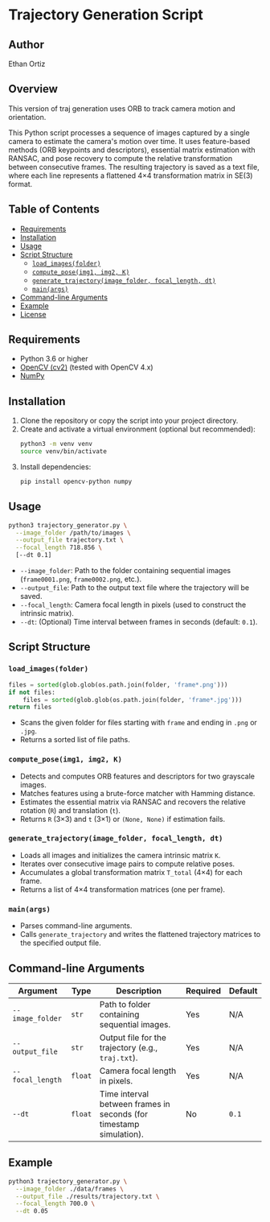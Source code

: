 # Trajectory Generation Script

## Author

Ethan Ortiz

## Overview

This version of traj generation uses ORB to track camera motion and orientation.

This Python script processes a sequence of images captured by a single camera to estimate the camera's motion over time. It uses feature-based methods (ORB keypoints and descriptors), essential matrix estimation with RANSAC, and pose recovery to compute the relative transformation between consecutive frames. The resulting trajectory is saved as a text file, where each line represents a flattened 4×4 transformation matrix in SE(3) format.

## Table of Contents

- [Requirements](#requirements)
- [Installation](#installation)
- [Usage](#usage)
- [Script Structure](#script-structure)
  - [`load_images(folder)`](#load_imagesfolder)
  - [`compute_pose(img1, img2, K)`](#computeposeimg1-img2-k)
  - [`generate_trajectory(image_folder, focal_length, dt)`](#generate_trajectoryimage_folder-focal_length-dt)
  - [`main(args)`](#mainargs)
- [Command-line Arguments](#command-line-arguments)
- [Example](#example)
- [License](#license)

## Requirements

- Python 3.6 or higher
- [OpenCV (cv2)](https://opencv.org/) (tested with OpenCV 4.x)
- [NumPy](https://numpy.org/)

## Installation

1. Clone the repository or copy the script into your project directory.
2. Create and activate a virtual environment (optional but recommended):
   ```bash
   python3 -m venv venv
   source venv/bin/activate
   ```
3. Install dependencies:
   ```bash
   pip install opencv-python numpy
   ```

## Usage

```bash
python3 trajectory_generator.py \
  --image_folder /path/to/images \
  --output_file trajectory.txt \
  --focal_length 718.856 \
  [--dt 0.1]
```

- `--image_folder`: Path to the folder containing sequential images (`frame0001.png`, `frame0002.png`, etc.).
- `--output_file`: Path to the output text file where the trajectory will be saved.
- `--focal_length`: Camera focal length in pixels (used to construct the intrinsic matrix).
- `--dt`: (Optional) Time interval between frames in seconds (default: `0.1`).

## Script Structure

### `load_images(folder)`

```python
files = sorted(glob.glob(os.path.join(folder, 'frame*.png')))
if not files:
    files = sorted(glob.glob(os.path.join(folder, 'frame*.jpg')))
return files
```

- Scans the given folder for files starting with `frame` and ending in `.png` or `.jpg`.
- Returns a sorted list of file paths.

### `compute_pose(img1, img2, K)`

- Detects and computes ORB features and descriptors for two grayscale images.
- Matches features using a brute-force matcher with Hamming distance.
- Estimates the essential matrix via RANSAC and recovers the relative rotation (`R`) and translation (`t`).
- Returns `R` (3×3) and `t` (3×1) or `(None, None)` if estimation fails.

### `generate_trajectory(image_folder, focal_length, dt)`

- Loads all images and initializes the camera intrinsic matrix `K`.
- Iterates over consecutive image pairs to compute relative poses.
- Accumulates a global transformation matrix `T_total` (4×4) for each frame.
- Returns a list of 4×4 transformation matrices (one per frame).

### `main(args)`

- Parses command-line arguments.
- Calls `generate_trajectory` and writes the flattened trajectory matrices to the specified output file.

## Command-line Arguments

| Argument         | Type    | Description                                                             | Required | Default |
|------------------|---------|-------------------------------------------------------------------------|----------|---------|
| `--image_folder` | `str`   | Path to folder containing sequential images.                            | Yes      | N/A     |
| `--output_file`  | `str`   | Output file for the trajectory (e.g., `traj.txt`).                     | Yes      | N/A     |
| `--focal_length` | `float` | Camera focal length in pixels.                                          | Yes      | N/A     |
| `--dt`           | `float` | Time interval between frames in seconds (for timestamp simulation).     | No       | `0.1`   |

## Example

```bash
python3 trajectory_generator.py \
  --image_folder ./data/frames \
  --output_file ./results/trajectory.txt \
  --focal_length 700.0 \
  --dt 0.05
```